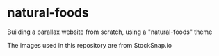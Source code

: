# natural-foods
Building a parallax website from scratch, using a "natural-foods" theme

The images used in this repository are from StockSnap.io
